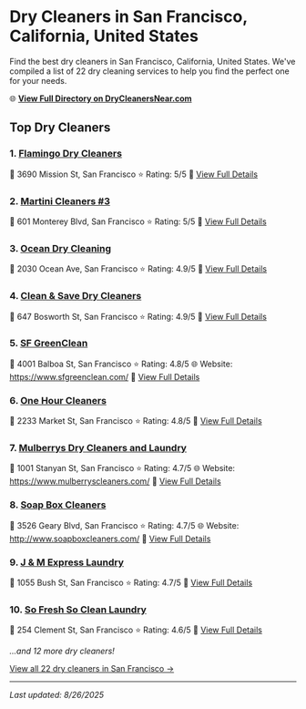 # Dry Cleaners in San Francisco, California, United States

Find the best dry cleaners in San Francisco, California, United States. We've compiled a list of 22 dry cleaning services to help you find the perfect one for your needs.

🌐 **[View Full Directory on DryCleanersNear.com](https://drycleanersnear.com/city/US/California/San%20Francisco)**

## Top Dry Cleaners

### 1. [Flamingo Dry Cleaners](https://drycleanersnear.com/dryCleaner/689d43b6756b71cad101f319/flamingo-dry-cleaners)
📍 3690 Mission St, San Francisco
⭐ Rating: 5/5
🔗 [View Full Details](https://drycleanersnear.com/dryCleaner/689d43b6756b71cad101f319/flamingo-dry-cleaners)

### 2. [Martini Cleaners #3](https://drycleanersnear.com/dryCleaner/689d43c0756b71cad101f360/martini-cleaners-3)
📍 601 Monterey Blvd, San Francisco
⭐ Rating: 5/5
🔗 [View Full Details](https://drycleanersnear.com/dryCleaner/689d43c0756b71cad101f360/martini-cleaners-3)

### 3. [Ocean Dry Cleaning](https://drycleanersnear.com/dryCleaner/689d433a756b71cad101eed7/ocean-dry-cleaning)
📍 2030 Ocean Ave, San Francisco
⭐ Rating: 4.9/5
🔗 [View Full Details](https://drycleanersnear.com/dryCleaner/689d433a756b71cad101eed7/ocean-dry-cleaning)

### 4. [Clean & Save Dry Cleaners](https://drycleanersnear.com/dryCleaner/689d43d9756b71cad101f41e/clean-save-dry-cleaners)
📍 647 Bosworth St, San Francisco
⭐ Rating: 4.9/5
🔗 [View Full Details](https://drycleanersnear.com/dryCleaner/689d43d9756b71cad101f41e/clean-save-dry-cleaners)

### 5. [SF GreenClean](https://drycleanersnear.com/dryCleaner/689d4346756b71cad101efc6/sf-greenclean)
📍 4001 Balboa St, San Francisco
⭐ Rating: 4.8/5
🌐 Website: https://www.sfgreenclean.com/
🔗 [View Full Details](https://drycleanersnear.com/dryCleaner/689d4346756b71cad101efc6/sf-greenclean)

### 6. [One Hour Cleaners](https://drycleanersnear.com/dryCleaner/689d437c756b71cad101f160/one-hour-cleaners)
📍 2233 Market St, San Francisco
⭐ Rating: 4.8/5
🔗 [View Full Details](https://drycleanersnear.com/dryCleaner/689d437c756b71cad101f160/one-hour-cleaners)

### 7. [Mulberrys Dry Cleaners and Laundry](https://drycleanersnear.com/dryCleaner/689d433d756b71cad101ef3a/mulberrys-dry-cleaners-and-laundry)
📍 1001 Stanyan St, San Francisco
⭐ Rating: 4.7/5
🌐 Website: https://www.mulberryscleaners.com/
🔗 [View Full Details](https://drycleanersnear.com/dryCleaner/689d433d756b71cad101ef3a/mulberrys-dry-cleaners-and-laundry)

### 8. [Soap Box Cleaners](https://drycleanersnear.com/dryCleaner/689d438d756b71cad101f1dc/soap-box-cleaners)
📍 3526 Geary Blvd, San Francisco
⭐ Rating: 4.7/5
🌐 Website: http://www.soapboxcleaners.com/
🔗 [View Full Details](https://drycleanersnear.com/dryCleaner/689d438d756b71cad101f1dc/soap-box-cleaners)

### 9. [J & M Express Laundry](https://drycleanersnear.com/dryCleaner/689d439e756b71cad101f25a/j-m-express-laundry)
📍 1055 Bush St, San Francisco
⭐ Rating: 4.7/5
🔗 [View Full Details](https://drycleanersnear.com/dryCleaner/689d439e756b71cad101f25a/j-m-express-laundry)

### 10. [So Fresh So Clean Laundry](https://drycleanersnear.com/dryCleaner/689d4334756b71cad101ee1d/so-fresh-so-clean-laundry)
📍 254 Clement St, San Francisco
⭐ Rating: 4.6/5
🔗 [View Full Details](https://drycleanersnear.com/dryCleaner/689d4334756b71cad101ee1d/so-fresh-so-clean-laundry)


*...and 12 more dry cleaners!*

[View all 22 dry cleaners in San Francisco →](https://drycleanersnear.com/city/US/California/San%20Francisco)

---

*Last updated: 8/26/2025*
